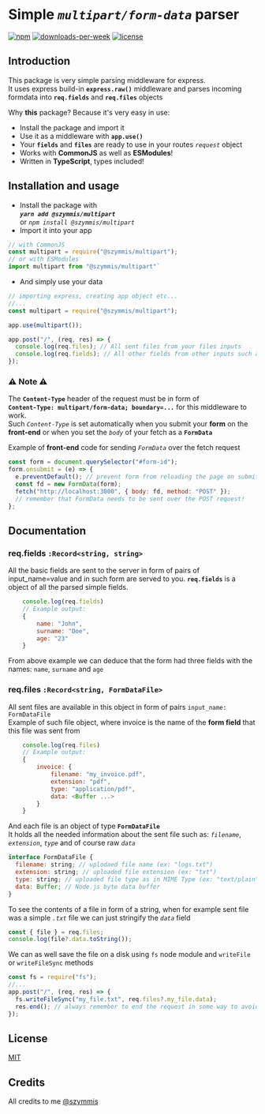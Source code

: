 # Simple _`multipart/form-data`_ parser

[![npm](https://img.shields.io/npm/v/@szymmis/multipart)](https://www.npmjs.org/package/@szymmis/multipart)
[![downloads-per-week](https://img.shields.io/npm/dt/@szymmis/multipart?color=red)](https://www.npmjs.org/package/@szymmis/multipart)
[![license](https://img.shields.io/npm/l/@szymmis/multipart?color=purple)](https://www.npmjs.org/package/@szymmis/multipart)

## Introduction

This package is very simple parsing middleware for express. \
It uses express build-in **`express.raw()`** middleware and parses incoming formdata into **`req.fields`** and **`req.files`** objects

Why **this** package? Because it's very easy in use:

- Install the package and import it
- Use it as a middleware with **`app.use()`**
- Your **`fields`** and **`files`** are ready to use in your routes *`request`* object
- Works with **CommonJS** as well as **ESModules**!
- Written in **TypeScript**, types included!

## Installation and usage

- Install the package with\
   ***`yarn add @szymmis/multipart`***\
   or
  *`npm install @szymmis/multipart`*
- Import it into your app

```js
// with CommonJS
const multipart = require("@szymmis/multipart");
// or with ESModules
import multipart from "@szymmis/multipart"`
```

- And simply use your data

```js
// importing express, creating app object etc...
//...
const multipart = require("@szymmis/multipart");

app.use(multipart());

app.post("/", (req, res) => {
  console.log(req.files); // All sent files from your files inputs
  console.log(req.fields); // All other fields from other inputs such as text,number,etc
});
```

### ⚠️ **Note** ⚠️

The **`Content-Type`** header of the request must be in form of\
**`Content-Type: multipart/form-data; boundary=...`** for this middleware to work.\
Such *`Content-Type`* is set automatically when
you submit your **form** on the **front-end** or when you set the *`body`* of your fetch as a **`FormData`**

Example of **front-end** code for sending *`FormData`* over the fetch request

```js
const form = document.querySelector("#form-id");
form.onsubmit = (e) => {
  e.preventDefault(); // prevent form from reloading the page on submitting
  const fd = new FormData(form);
  fetch("http://localhost:3000", { body: fd, method: "POST" });
  // remember that FormData needs to be sent over the POST request!
};
```

## Documentation

### req.fields `:Record<string, string>`

All the basic fields are sent to the server in form of pairs of input_name=value
and in such form are served to you. **`req.fields`** is a object of all the parsed simple
fields.

```js
    console.log(req.fields)
    // Example output:
    {
        name: "John",
        surname: "Doe",
        age: "23"
    }
```

From above example we can deduce that the form had three fields with the
names: `name`, `surname` and `age`

### req.files `:Record<string, FormDataFile>`

All sent files are available in this object in form of pairs `input_name: FormDataFile`\
Example of such file object, where invoice is the name of the **form field** that
this file was sent from

```js
    console.log(req.files)
    // Example output:
    {
        invoice: {
            filename: "my_invoice.pdf",
            extension: "pdf",
            type: "application/pdf",
            data: <Buffer ...>
        }
    }
```

And each file is an object of type **`FormDataFile`** \
It holds all the needed information about the sent file such as: *`filename`*, *`extension`*, *`type`* and of course raw *`data`*

```js
interface FormDataFile {
  filename: string; // uplodaed file name (ex: "logs.txt")
  extension: string; // uploaded file extension (ex: "txt")
  type: string; // uploaded file type as in MIME Type (ex: "text/plain")
  data: Buffer; // Node.js byte data buffer
}
```

To see the contents of a file in form of a string, when for example sent file was a simple *`.txt`* file we can just stringify the *`data`* field

```js
const { file } = req.files;
console.log(file?.data.toString());
```

We can as well save the file on a disk using `fs` node module and `writeFile` or `writeFileSync` methods

```js
const fs = require("fs");
//...
app.post("/", (req, res) => {
  fs.writeFileSync("my_file.txt", req.files?.my_file.data);
  res.end(); // always remember to end the request in some way to avoid stalling it
});
```

## License

[MIT](https://github.com/szymmis/multipart/blob/master/LICENSE)

## Credits

All credits to me
[@szymmis](https://github.com/szymmis)
